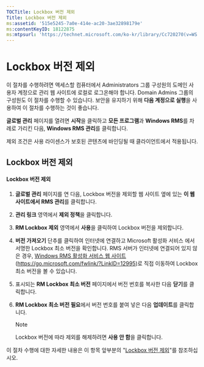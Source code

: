 ```yaml
---
TOCTitle: Lockbox 버전 제외
Title: Lockbox 버전 제외
ms:assetid: '515e5245-7a0e-414e-ac20-3ae32898179e'
ms:contentKeyID: 18122875
ms:mtpsurl: 'https://technet.microsoft.com/ko-kr/library/Cc720270(v=WS.10)'
---
```


Lockbox 버전 제외
=================

이 절차를 수행하려면 액세스할 컴퓨터에서 Administrators 그룹 구성원의 도메인 사용자 계정으로 관리 웹 사이트에 로컬로 로그온해야 합니다. Domain Admins 그룹의 구성원도 이 절차를 수행할 수 있습니다. 보안을 유지하기 위해 **다음 계정으로 실행**을 사용하여 이 절차를 수행하는 것이 좋습니다.

**글로벌 관리** 페이지를 열려면 **시작**을 클릭하고 **모든 프로그램**과 **Windows RMS**를 차례로 가리킨 다음, **Windows RMS 관리**를 클릭합니다.

제외 조건은 사용 라이센스가 보호된 콘텐츠에 바인딩될 때 클라이언트에서 적용됩니다.

Lockbox 버전 제외
-----------------

#### Lockbox 버전 제외

1.  **글로벌 관리** 페이지를 연 다음, Lockbox 버전을 제외할 웹 사이트 옆에 있는 **이 웹 사이트에서 RMS 관리**를 클릭합니다.

2.  **관리 링크** 영역에서 **제외 정책**을 클릭합니다.

3.  **RM Lockbox 제외** 영역에서 **사용**을 클릭하여 Lockbox 버전을 제외합니다.

4.  **버전 가져오기** 단추를 클릭하여 인터넷에 연결하고 Microsoft 활성화 서비스 에서 서명한 Lockbox 최소 버전을 확인합니다. RMS 서버가 인터넷에 연결되어 있지 않은 경우, [Windows RMS 활성화 서비스 웹 사이트](https://go.microsoft.com/fwlink/?linkid=12995)(https://go.microsoft.com/fwlink/?LinkID=12995)로 직접 이동하여 Lockbox 최소 버전을 볼 수 있습니다.

5.  표시되는 **RM Lockbox 최소 버전** 페이지에서 버전 번호를 복사한 다음 **닫기**를 클릭합니다.

6.  **RM Lockbox 최소 버전 필요**에서 버전 번호를 붙여 넣은 다음 **업데이트**를 클릭합니다.

    > [!Note]  
    > Lockbox 버전에 따라 제외를 해제하려면 **사용 안 함**을 클릭합니다.    

이 절차 수행에 대한 자세한 내용은 이 항목 앞부분의 "[Lockbox 버전 제외](https://technet.microsoft.com/e287f026-aab2-43ab-93bc-48087da82f36)"를 참조하십시오.
